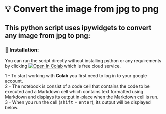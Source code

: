 # 💡 Convert the image from jpg to png


## This python script uses ipywidgets to convert any image from jpg to png:


### 🔧 Installation:

You can run the script directly without installing python or any requirements by clicking [![Open In Colab](https://colab.research.google.com/assets/colab-badge.svg)](https://colab.research.google.com/github/BatoolMM/code-n-stitch/blob/master/Convert_jpg_to_png/main.ipynb)
 which is free cloud service.
 
 
1 - To start working with **Colab** you first need to log in to your google account.\
2 - The notebook is consist of a code cell that contains the code to be executed and a Markdown cell which contains text formatted using Markdown and displays its output in-place when the Markdown cell is run.\
3 - When you run the cell (<kbd>shift</kbd> + <kbd>enter</kbd>), its output will be displayed below.
